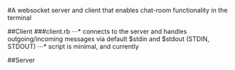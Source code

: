 #A websocket server and client that enables chat-room functionality in the terminal

##Client
  ###client.rb
  ⋅⋅⋅* connects to the server and handles outgoing/incoming messages via default $stdin and $stdout (STDIN, STDOUT)
  ⋅⋅⋅* script is minimal, and currently


##Server
